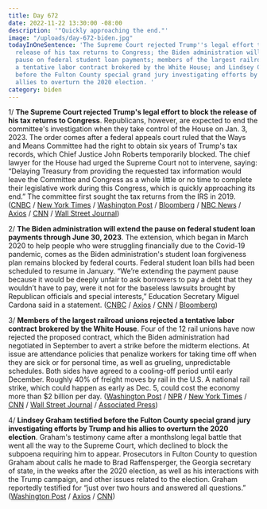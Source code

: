 ```yaml
---
title: Day 672
date: 2022-11-22 13:30:00 -08:00
description: '"Quickly approaching the end."'
image: "/uploads/day-672-biden.jpg"
todayInOneSentence: 'The Supreme Court rejected Trump''s legal effort to block the
  release of his tax returns to Congress; the Biden administration will extend the
  pause on federal student loan payments; members of the largest railroad unions rejected
  a tentative labor contract brokered by the White House; and Lindsey Graham testified
  before the Fulton County special grand jury investigating efforts by Trump and his
  allies to overturn the 2020 election. '
category: biden
---
```


1/ **The Supreme Court rejected Trump's legal effort to block the release of his tax returns to Congress**. Republicans, however, are expected to end the committee's investigation when they take control of the House on Jan. 3, 2023. The order comes after a federal appeals court ruled that the Ways and Means Committee had the right to obtain six years of Trump's tax records, which Chief Justice John Roberts temporarily blocked. The chief lawyer for the House had urged the Supreme Court not to intervene, saying: “Delaying Treasury from providing the requested tax information would leave the Committee and Congress as a whole little or no time to complete their legislative work during this Congress, which is quickly approaching its end.” The committee first sought the tax returns from the IRS in 2019. ([CNBC](https://www.cnbc.com/2022/11/22/supreme-court-rules-on-trump-tax-records-being-given-to-congress.html) / [New York Times](https://www.nytimes.com/2022/11/22/us/supreme-court-trump-taxes-house-democrats.html) / [Washington Post](https://www.washingtonpost.com/politics/2022/11/22/supreme-court-trump-taxes/) / [Bloomberg](https://www.bloomberg.com/news/articles/2022-11-22/supreme-court-clears-house-panel-to-get-trump-s-tax-returns?srnd=premium&sref=MIBMEEoj) / [NBC News](https://www.nbcnews.com/politics/supreme-court/supreme-court-allows-release-trumps-tax-records-house-democrats-rcna56644) / [Axios](https://www.axios.com/2022/11/22/supreme-court-trump-tax-return-congress) / [CNN](https://www.cnn.com/2022/11/22/politics/supreme-court-clears-way-for-house-to-get-trumps-taxes/index.html) / [Wall Street Journal](https://www.wsj.com/articles/supreme-court-denies-donald-trumps-bid-to-shield-tax-returns-11669147608?mod=hp_lead_pos3))

2/ **The Biden administration will extend the pause on federal student loan payments through June 30, 2023**. The extension, which began in March 2020 to help people who were struggling financially due to the Covid-19 pandemic, comes as the Biden administration's student loan forgiveness plan remains blocked by federal courts. Federal student loan bills had been scheduled to resume in January. “We’re extending the payment pause because it would be deeply unfair to ask borrowers to pay a debt that they wouldn’t have to pay, were it not for the baseless lawsuits brought by Republican officials and special interests,” Education Secretary Miguel Cardona said in a statement. ([CNBC](https://www.cnbc.com/2022/11/22/biden-administration-will-extend-student-loan-debt-repayment-holiday-to-june-reports-say.html) / [Axios](https://www.axios.com/2022/11/22/student-loan-forgiveness-payment-pause-extension) / [CNN](https://www.cnn.com/2022/11/22/politics/student-loan-repayment-freeze-extended/index.html) / [Bloomberg](https://www.bloomberg.com/news/articles/2022-11-22/white-house-to-extend-student-loan-payment-pause-up-to-june-30?srnd=premium&sref=MIBMEEoj))

3/ **Members of the largest railroad unions rejected a tentative labor contract brokered by the White House**. Four of the 12 rail unions have now rejected the proposed contract, which the Biden administration had negotiated in September to avert a strike before the midterm elections. At issue are attendance policies that penalize workers for taking time off when they are sick or for personal time, as well as grueling, unpredictable schedules. Both sides have agreed to a cooling-off period until early December. Roughly 40% of freight moves by rail in the U.S. A national rail strike, which could happen as early as Dec. 5, could cost the economy more than $2 billion per day. ([Washington Post](https://www.washingtonpost.com/business/2022/11/21/rail-union-strike-white-house/) / [NPR](https://www.npr.org/2022/11/21/1137640529/railroads-freight-rail-unions-vote-contract-strike) / [New York Times](https://www.nytimes.com/2022/11/21/business/economy/freight-rail-union-contract.html) / [CNN](https://www.cnn.com/2022/11/21/business/railroad-unions-votes/index.html) / [Wall Street Journal](https://www.wsj.com/articles/railroad-unions-split-over-labor-contract-11669040378?mod=hp_lead_pos2) / [Associated Press](https://apnews.com/article/business-economy-strikes-climate-and-environment-government-politics-92ea7632a29f807ccc0e2658c50d731e))

4/ **Lindsey Graham testified before the Fulton County special grand jury investigating efforts by Trump and his allies to overturn the 2020 election**. Graham's testimony came after a monthslong legal battle that went all the way to the Supreme Court, which declined to block the subpoena requiring him to appear. Prosecutors in Fulton County to question Graham about calls he made to Brad Raffensperger, the Georgia secretary of state, in the weeks after the 2020 election, as well as his interactions with the Trump campaign, and other issues related to the election. Graham reportedly testified for “just over two hours and answered all questions.” ([Washington Post](https://www.washingtonpost.com/nation/2022/11/22/lindsey-graham-georgia-grand-jury/) / [Axios](https://www.axios.com/2022/11/22/lindsey-graham-fulton-county-testimony) / [CNN](https://www.cnn.com/2022/11/22/politics/lindsey-graham-fulton-county-grand-jury-2020-election/index.html))